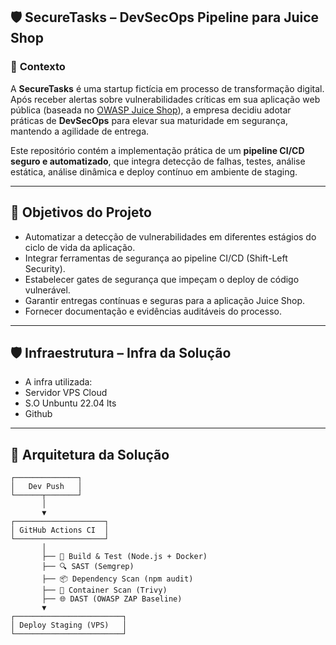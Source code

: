 ## 🛡️ SecureTasks – DevSecOps Pipeline para Juice Shop

### 📌 **Contexto**
A **SecureTasks** é uma startup fictícia em processo de transformação digital. Após receber alertas sobre vulnerabilidades críticas em sua aplicação web pública (baseada no [OWASP Juice Shop](https://owasp.org/www-project-juice-shop/)), a empresa decidiu adotar práticas de **DevSecOps** para elevar sua maturidade em segurança, mantendo a agilidade de entrega.

Este repositório contém a implementação prática de um **pipeline CI/CD seguro e automatizado**, que integra detecção de falhas, testes, análise estática, análise dinâmica e deploy contínuo em ambiente de staging.

---

## 🎯 **Objetivos do Projeto**
- Automatizar a detecção de vulnerabilidades em diferentes estágios do ciclo de vida da aplicação.  
- Integrar ferramentas de segurança ao pipeline CI/CD (Shift-Left Security).  
- Estabelecer gates de segurança que impeçam o deploy de código vulnerável.  
- Garantir entregas contínuas e seguras para a aplicação Juice Shop.  
- Fornecer documentação e evidências auditáveis do processo.

---

## 🛡️ **Infraestrutura – Infra da Solução**
- A infra utilizada:
- Servidor VPS Cloud
- S.O Unbuntu 22.04 lts
- Github

---

## 🧭 **Arquitetura da Solução**

```text
┌──────────────┐
│   Dev Push   │
└──────┬───────┘
       │
       ▼
┌────────────────────┐
│ GitHub Actions CI  │
└────────────────────┘
       │
       ├── 🧪 Build & Test (Node.js + Docker)
       ├── 🔍 SAST (Semgrep)
       ├── 📦 Dependency Scan (npm audit)
       ├── 🐳 Container Scan (Trivy)
       ├── 🌐 DAST (OWASP ZAP Baseline)
       ▼
┌────────────────────────┐
│ Deploy Staging (VPS)   │
└────────────────────────┘
